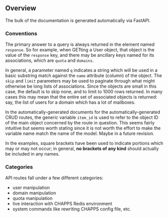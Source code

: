 ## Overview

The bulk of the documentation is generated automatically via FastAPI.

### Conventions

 The primary answer to a query is always returned in the element named
`response`.  So for example, when GETting a User object, that object
is the value of the `response` key, and there may be ancillary keys
named for its associations, which are `quota` and `domains`.

In general, a parameter named `q` indicates a string which will be
used in a basic substring match against the `name` attribute (column)
of the object.  The `skip` and `limit` parameters may be used to
paginate through what might otherwise be long lists of associations.
Since the objects are small in this case, the default is to skip none,
and to limit to 1000 rows returned.  In many cases this may mean that
the entire set of associated objects is returned: say, the list of
users for a domain which has a lot of mailboxes.

In the automatically-generated documents for the
automatically-generated CRUD routes, the generic variable `item_id` is
used to refer to the object ID of the main object concerned by the
route in question.  This seems fairly intuitive but seems worth
stating since it is not worth the effort to make the variable name
match the name of the model.  Maybe in a future revision.

In the examples, square brackets have been used to indicate portions
which may or may not occur; in general, **no brackets of any kind**
should actually be included in any names.


### Categories
API routes fall under a few different categories:
- user manipulation
- domain manipulation
- quota manipulation
- live interaction with CHAPPS Redis environment
- system commands like rewriting CHAPPS config file, etc.
